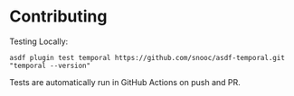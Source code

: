 # Contributing

Testing Locally:

```shell
asdf plugin test temporal https://github.com/snooc/asdf-temporal.git "temporal --version"
```

Tests are automatically run in GitHub Actions on push and PR.
